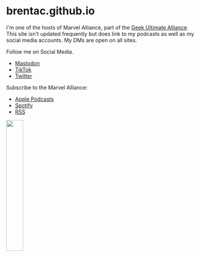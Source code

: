 # brentac.github.io


I'm one of the hosts of Marvel Alliance, part of  the [Geek Ultimate Alliance](https://geekverse.ca/geek-ultimate-alliance/). This site isn't updated frequently but does link to my podcasts as well as my social media accounts. My DMs are open on all sites.

Follow me on Social Media.
* <a rel="me" href="https://mastodon.social/@brentac">Mastodon</a>
* [TikTok](https://www.tiktok.com/@brentacprime/)
* [Twitter](https://twitter.com/brentacprime)

Subscribe to the Marvel Alliance: 
* [Apple Podcasts](https://podcasts.apple.com/us/podcast/marvel-alliance/id1570088018)
* [Spotify](https://open.spotify.com/show/5oviMNGcrB3C4uBna6i31n?si=oyuUu6VuRim5PwDgLS3lBg)
* [RSS](https://www.spreaker.com/show/4914935/episodes/feed)

<img src="/https://github.com/brentac/brentac.github.io/blob/62ea2f471919601a5a73e2965b96b92953dcf774/images/profilephoto.JPG" width="30%">

